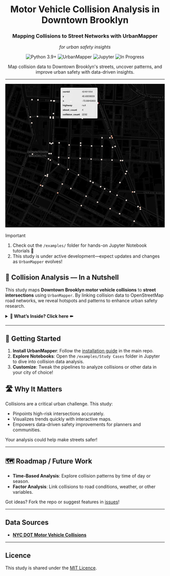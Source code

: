 <div align="center">
   <h1>Motor Vehicle Collision Analysis in Downtown Brooklyn</h1>
   <h3>Mapping Collisions to Street Networks with UrbanMapper</h3>
    <p><i>for urban safety insights</i></p>
   <p>
      <img src="https://img.shields.io/static/v1?label=Python&message=3.9%2B&color=3776AB&style=for-the-badge&logo=python&logoColor=white" alt="Python 3.9+">
      <img src="https://img.shields.io/badge/UrbanMapper-4CAF50?style=for-the-badge&logo=openstreetmap&logoColor=white" alt="UrbanMapper">
      <img src="https://img.shields.io/badge/Jupyter-F37626?style=for-the-badge&logo=jupyter&logoColor=white" alt="Jupyter">
      <img src="https://img.shields.io/badge/Status-In%20Progress-blue?style=for-the-badge" alt="In Progress">
   </p>
   <p>Map collision data to Downtown Brooklyn's streets, uncover patterns, and improve urban safety with data-driven insights.</p>
</div>

---

<div style="text-align: center;">
  <img src="./resources/collision_analysis_cover.png" alt="Collision Analysis Cover">
</div>

> [!IMPORTANT]  
> 1) Check out the `/examples/` folder for hands-on Jupyter Notebook tutorials 🎉  
> 2) This study is under active development—expect updates and changes as `UrbanMapper` evolves!

## 🚗 Collision Analysis –– In a Nutshell

This study maps **Downtown Brooklyn motor vehicle collisions** to **street intersections** using `UrbanMapper`. By linking collision data to OpenStreetMap road networks, we reveal hotspots and patterns to enhance urban safety research.

<details>
<summary><strong> 👀 What’s Inside? Click here ⬅️</strong></summary>

- **[1] Downtown_BK_Collisions_StepByStep.ipynb**  
  A detailed, step-by-step guide to:
  - Loading collision data.
  - Creating an intersections layer.
  - Imputing missing data.
  - Filtering spatially.
  - Mapping collisions to intersections.
  - Enriching with collision counts.
  - Visualizing results interactively.

- **[2] Downtown_BK_Collisions_Pipeline.ipynb**  
  A streamlined `UrbanPipeline` that automates the entire workflow—from data loading to visualization—in just a few lines.

- **[3] Downtown_BK_Collisions_Advanced_Pipeline.ipynb**  
  An advanced pipeline enriching the layer with multiple metrics, like total injuries and fatalities per intersection.

- **[4] Downtown_BK_Collisions_Advanced_Pipeline_Extras.ipynb**  
  An advanced pipeline enriching the layer with multiple more metrics than [3] by using the custom function from the 
  enricher module allowing us more flexibility but needed more coding.

  As a bonus, we also show how to export the pipeline to [JupyterGIS](https://github.com/geojupyter/jupytergis) 
  for collaborative exploration and visualisation.

Each notebook is modular and easily adaptable to your own geospatial datasets!

</details>

---

## 🥐 Getting Started

1. **Install UrbanMapper**: Follow the [installation guide](https://github.com/yourusername/UrbanMapper#installation) in the main repo.
2. **Explore Notebooks**: Open the `/examples/Study Cases` folder in Jupyter to dive into collision data analysis.
3. **Customize**: Tweak the pipelines to analyze collisions or other data in your city of choice!

## 🛣️ Why It Matters

Collisions are a critical urban challenge. This study:
- Pinpoints high-risk intersections accurately.  
- Visualizes trends quickly with interactive maps.  
- Empowers data-driven safety improvements for planners and communities.  

Your analysis could help make streets safer!

---

## 🗺️ Roadmap / Future Work

- **Time-Based Analysis**: Explore collision patterns by time of day or season.
- **Factor Analysis**: Link collisions to road conditions, weather, or other variables.

Got ideas? Fork the repo or suggest features in [issues](https://github.com/yourusername/UrbanMapper/issues)!

---

## Data Sources

- **[NYC DOT Motor Vehicle Collisions](https://data.cityofnewyork.us/Public-Safety/Motor-Vehicle-Collisions-Crashes/h9gi-nx95)**  

---

## Licence

This study is shared under the [MIT Licence](https://github.com/yourusername/UrbanMapper/blob/main/LICENCE).